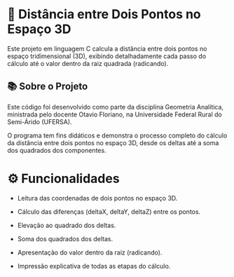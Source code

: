 # 📐 Distância entre Dois Pontos no Espaço 3D
Este projeto em linguagem C calcula a distância entre dois pontos no espaço tridimensional (3D), exibindo detalhadamente cada passo do cálculo até o valor dentro da raiz quadrada (radicando).

## 📚 Sobre o Projeto
Este código foi desenvolvido como parte da disciplina Geometria Analítica, ministrada pelo docente Otavio Floriano, na Universidade Federal Rural do Semi-Árido (UFERSA).

O programa tem fins didáticos e demonstra o processo completo do cálculo da distância entre dois pontos no espaço 3D, desde os deltas até a soma dos quadrados dos componentes.

# ⚙️ Funcionalidades
- Leitura das coordenadas de dois pontos no espaço 3D.

- Cálculo das diferenças (deltaX, deltaY, deltaZ) entre os pontos.

- Elevação ao quadrado dos deltas.

- Soma dos quadrados dos deltas.

- Apresentação do valor dentro da raiz (radicando).

- Impressão explicativa de todas as etapas do cálculo.
